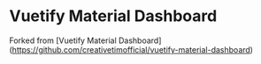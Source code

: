 # Vuetify Material Dashboard

Forked from [Vuetify Material Dashboard] (https://github.com/creativetimofficial/vuetify-material-dashboard)

